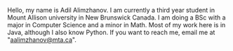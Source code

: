 Hello, my name is Adil Alimzhanov. I am currently a third year student in Mount Allison university in New Brunswick Canada. I am doing a BSc with a major in Computer Science and a minor in Math. Most of my work here is in Java, although I also know Python. If you want to reach me, email me at "aalimzhanov@mta.ca".
